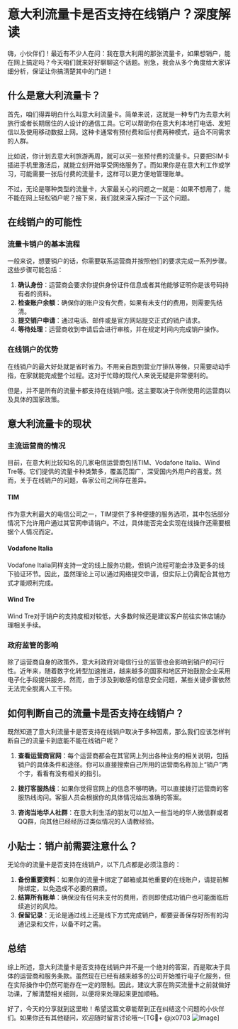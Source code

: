 # 意大利流量卡是否支持在线销户？深度解读

嗨，小伙伴们！最近有不少人在问：我在意大利用的那张流量卡，如果想销户，能在网上搞定吗？今天咱们就来好好聊聊这个话题。别急，我会从多个角度给大家详细分析，保证让你搞清楚其中的门道！

## 什么是意大利流量卡？

首先，咱们得弄明白什么叫意大利流量卡。简单来说，这就是一种专门为去意大利旅行或者长期居住的人设计的通信工具。它可以帮助你在意大利本地打电话、发短信以及使用移动数据上网。这种卡通常有预付费和后付费两种模式，适合不同需求的人群。

比如说，你计划去意大利旅游两周，就可以买一张预付费的流量卡。只要把SIM卡插进手机里激活后，就能立刻开始享受网络服务了。而如果你是在意大利工作或学习，可能需要一张后付费的流量卡，这样可以更方便地管理账单。

不过，无论是哪种类型的流量卡，大家最关心的问题之一就是：如果不想用了，能不能在网上轻松销户呢？接下来，我们就来深入探讨一下这个问题。

## 在线销户的可能性

### 流量卡销户的基本流程

一般来说，想要销户的话，你需要联系运营商并按照他们的要求完成一系列步骤。这些步骤可能包括：

1. **确认身份**：运营商会要求你提供身份证件信息或者其他能够证明你是该号码持有者的资料。
2. **检查账户余额**：确保你的账户没有欠费，如果有未支付的费用，则需要先结清。
3. **提交销户申请**：通过电话、邮件或是官方网站提交正式的销户请求。
4. **等待处理**：运营商收到申请后会进行审核，并在规定时间内完成销户操作。

### 在线销户的优势

在线销户的最大好处就是省时省力。不用亲自跑到营业厅排队等候，只需要动动手指，在家就能完成整个过程。这对于忙碌的现代人来说无疑是非常便利的。

但是，并不是所有的流量卡都支持在线销户哦。这主要取决于你所使用的运营商以及具体的国家政策。

## 意大利流量卡的现状

### 主流运营商的情况

目前，在意大利比较知名的几家电信运营商包括TIM、Vodafone Italia、Wind Tre等。它们提供的流量卡种类繁多，覆盖范围广，深受国内外用户的喜爱。然而，关于在线销户的问题，各家公司之间存在差异。

#### TIM
作为意大利最大的电信公司之一，TIM提供了多种便捷的服务选项，其中包括部分情况下允许用户通过其官网申请销户。不过，具体能否完全实现在线操作还需要根据个人情况而定。

#### Vodafone Italia
Vodafone Italia同样支持一定的线上服务功能，但销户流程可能会涉及更多的线下验证环节。因此，虽然理论上可以通过网络提交申请，但实际上仍需配合其他方式才能顺利完成。

#### Wind Tre
Wind Tre对于销户的支持度相对较低，大多数时候还是建议客户前往实体店铺办理相关手续。

### 政府监管的影响

除了运营商自身的政策外，意大利政府对电信行业的监管也会影响到销户的可行性。近年来，随着数字化转型加速推进，越来越多的国家和地区开始鼓励企业采用电子化手段提供服务。然而，由于涉及到敏感的信息安全问题，某些关键步骤依然无法完全脱离人工干预。

## 如何判断自己的流量卡是否支持在线销户？

既然知道了意大利流量卡是否支持在线销户取决于多种因素，那么我们应该怎样判断自己的流量卡到底能不能在线销户呢？

1. **查看运营商官网**：每个运营商都会在其官网上列出各种业务的相关说明，包括销户的具体条件和途径。你可以直接搜索自己所用的运营商名称加上“销户”两个字，看看有没有相关的指引。

2. **拨打客服热线**：如果你觉得官网上的信息不够明确，可以直接拨打运营商的客服热线询问。客服人员会根据你的具体情况给出准确的答案。

3. **咨询当地华人社群**：在意大利生活的朋友可以加入一些当地的华人微信群或者QQ群，向其他已经经历过类似情况的人请教经验。

## 小贴士：销户前需要注意什么？

无论你的流量卡是否支持在线销户，以下几点都是必须注意的：

1. **备份重要资料**：如果你的流量卡绑定了邮箱或其他重要的在线账户，请提前解除绑定，以免造成不必要的麻烦。
2. **结算所有账单**：确保没有任何未支付的费用，否则即使成功销户也可能面临后续追讨的风险。
3. **保留记录**：无论是通过线上还是线下方式完成销户，都要妥善保存好所有的沟通记录和文件，以备不时之需。

## 总结

综上所述，意大利流量卡是否支持在线销户并不是一个绝对的答案，而是取决于具体的运营商和服务条款。虽然现在已经有越来越多的公司开始推行电子化服务，但在实际操作中仍然可能存在一定的限制。因此，建议大家在购买流量卡之前就做好功课，了解清楚相关细则，以便将来处理起来更加顺畅。

好了，今天的分享就到这里啦！希望这篇文章能帮到正在纠结这个问题的小伙伴们。如果你还有其他疑问，欢迎随时留言讨论哦～[TG💪+ @jx0703 ![Image](https://github.com/user-attachments/assets/dbca1d08-cadb-493c-b0ec-ad6f7a83f270)]